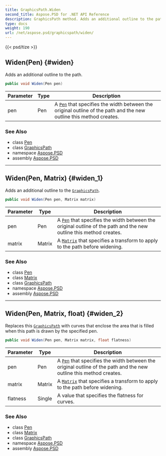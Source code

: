 ```yaml
---
title: GraphicsPath.Widen
second_title: Aspose.PSD for .NET API Reference
description: GraphicsPath method. Adds an additional outline to the path
type: docs
weight: 190
url: /net/aspose.psd/graphicspath/widen/
---
```

{{< psd/tize >}}
## Widen(Pen) {#widen}

Adds an additional outline to the path.

```csharp
public void Widen(Pen pen)
```

| Parameter | Type | Description |
| --- | --- | --- |
| pen | Pen | A [`Pen`](../../pen/) that specifies the width between the original outline of the path and the new outline this method creates. |

### See Also

* class [Pen](../../pen/)
* class [GraphicsPath](../)
* namespace [Aspose.PSD](../../../aspose.psd/)
* assembly [Aspose.PSD](../../../)

---

## Widen(Pen, Matrix) {#widen_1}

Adds an additional outline to the [`GraphicsPath`](../).

```csharp
public void Widen(Pen pen, Matrix matrix)
```

| Parameter | Type | Description |
| --- | --- | --- |
| pen | Pen | A [`Pen`](../../pen/) that specifies the width between the original outline of the path and the new outline this method creates. |
| matrix | Matrix | A [`Matrix`](../../matrix/) that specifies a transform to apply to the path before widening. |

### See Also

* class [Pen](../../pen/)
* class [Matrix](../../matrix/)
* class [GraphicsPath](../)
* namespace [Aspose.PSD](../../../aspose.psd/)
* assembly [Aspose.PSD](../../../)

---

## Widen(Pen, Matrix, float) {#widen_2}

Replaces this [`GraphicsPath`](../) with curves that enclose the area that is filled when this path is drawn by the specified pen.

```csharp
public void Widen(Pen pen, Matrix matrix, float flatness)
```

| Parameter | Type | Description |
| --- | --- | --- |
| pen | Pen | A [`Pen`](../../pen/) that specifies the width between the original outline of the path and the new outline this method creates. |
| matrix | Matrix | A [`Matrix`](../../matrix/) that specifies a transform to apply to the path before widening. |
| flatness | Single | A value that specifies the flatness for curves. |

### See Also

* class [Pen](../../pen/)
* class [Matrix](../../matrix/)
* class [GraphicsPath](../)
* namespace [Aspose.PSD](../../../aspose.psd/)
* assembly [Aspose.PSD](../../../)


